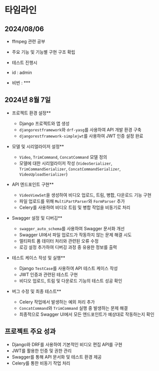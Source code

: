 # 타임라인
## 2024/08/06 
- ffmpeg 관련 공부
- 주요 기능 및 기능별 구현 구조 확립

- 테스트 진행시 
- id : admin
- 비번 : ***


## 2024년 8월 7일

- 프로젝트 환경 설정**
  - Django 프로젝트와 앱 생성
  - `djangorestframework`와 `drf-yasg`를 사용하여 API 개발 환경 구축
  - `djangorestframework-simplejwt`를 사용하여 JWT 인증 설정 완료

- 모델 및 시리얼라이저 설정**
  - `Video`, `TrimCommand`, `ConcatCommand` 모델 정의
  - 모델에 대한 시리얼라이저 작성 (`VideoSerializer`, `TrimCommandSerializer`, `ConcatCommandSerializer`, `VideoUploadSerializer`)

- API 엔드포인트 구현**
  - `VideoViewSet`을 생성하여 비디오 업로드, 트림, 병합, 다운로드 기능 구현
  - 파일 업로드를 위해 `MultiPartParser`와 `FormParser` 추가
  - Celery를 사용하여 비디오 트림 및 병합 작업을 비동기로 처리

- Swagger 설정 및 디버깅**
  - `swagger_auto_schema`를 사용하여 Swagger 문서화 개선
  - Swagger UI에서 파일 업로드가 작동하지 않는 문제 해결 시도
  - 멀티파트 폼 데이터 처리와 관련된 오류 수정
  - 로깅 설정 추가하여 디버깅 과정 중 유용한 정보를 출력

- 테스트 케이스 작성 및 실행**
  - Django `TestCase`를 사용하여 API 테스트 케이스 작성
  - JWT 인증과 관련된 테스트 구현
  - 비디오 업로드, 트림 및 다운로드 기능의 테스트 성공 확인

- 버그 수정 및 최종 테스트**
  - Celery 작업에서 발생하는 예외 처리 추가
  - `ConcatCommand`와 `TrimCommand` 실행 중 발생하는 문제 해결
  - 최종적으로 Swagger UI에서 모든 엔드포인트가 예상대로 작동하는지 확인

## 프로젝트 주요 성과
- Django와 DRF를 사용하여 기본적인 비디오 편집 API를 구현
- JWT를 활용한 인증 및 권한 관리
- Swagger를 통해 API 문서화 및 테스트 환경 제공
- Celery를 통한 비동기 작업 처리